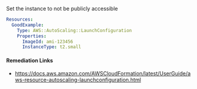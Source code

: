 
Set the instance to not be publicly accessible

```yaml
Resources:
  GoodExample:
    Type: AWS::AutoScaling::LaunchConfiguration
    Properties:
      ImageId: ami-123456
      InstanceType: t2.small
```

#### Remediation Links
 - https://docs.aws.amazon.com/AWSCloudFormation/latest/UserGuide/aws-resource-autoscaling-launchconfiguration.html

